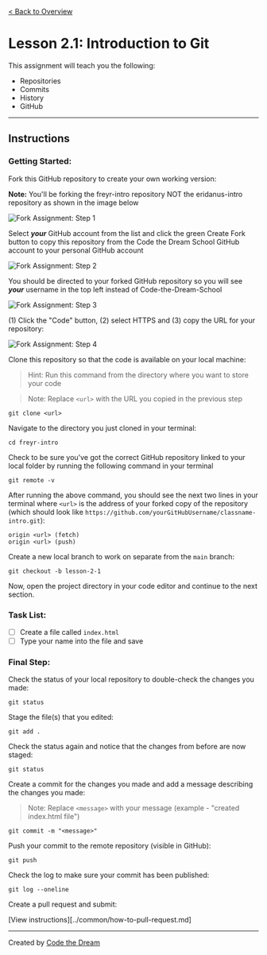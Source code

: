 [< Back to Overview](../../README.md)

# Lesson 2.1: Introduction to Git

This assignment will teach you the following:

- Repositories
- Commits
- History
- GitHub

---

## Instructions

### Getting Started:

Fork this GitHub repository to create your own working version:

**Note:** You'll be forking the freyr-intro repository NOT the eridanus-intro repository as shown in the image below

![Fork Assignment: Step 1](../assets/fork-assignment/fork-step-1.png)

Select **_your_** GitHub account from the list and click the green Create Fork button to copy this repository from the Code the Dream School GitHub account to your personal GitHub account

![Fork Assignment: Step 2](../assets/fork-assignment/fork-step-2.png)

You should be directed to your forked GitHub repository so you will see **_your_** username in the top left instead of Code-the-Dream-School

![Fork Assignment: Step 3](../assets/fork-assignment/fork-step-3.png)

(1) Click the "Code" button, (2) select HTTPS and (3) copy the URL for your repository:

![Fork Assignment: Step 4](../assets/fork-assignment/fork-step-4.png)

Clone this repository so that the code is available on your local machine:

> Hint: Run this command from the directory where you want to store your code

> Note: Replace `<url>` with the URL you copied in the previous step

    git clone <url>

Navigate to the directory you just cloned in your terminal:

    cd freyr-intro
    
Check to be sure you've got the correct GitHub repository linked to your local folder by running the following command in your terminal

    git remote -v

After running the above command, you should see the next two lines in your terminal where `<url>` is the address of your forked copy of the repository 
(which should look like `https://github.com/yourGitHubUsername/classname-intro.git`):

    origin <url> (fetch)
    origin <url> (push)

Create a new local branch to work on separate from the `main` branch:

    git checkout -b lesson-2-1

Now, open the project directory in your code editor and continue to the next section.

### Task List:

- [ ] Create a file called `index.html`
- [ ] Type your name into the file and save

### Final Step:

Check the status of your local repository to double-check the changes you made:

    git status

Stage the file(s) that you edited:

    git add .

Check the status again and notice that the changes from before are now staged:

    git status

Create a commit for the changes you made and add a message describing the changes you made:

> Note: Replace `<message>` with your message (example - "created index.html file")

    git commit -m "<message>"

Push your commit to the remote repository (visible in GitHub):

    git push

Check the log to make sure your commit has been published:

    git log --oneline

Create a pull request and submit:

[View instructions][../common/how-to-pull-request.md]

---

Created by [Code the Dream](https://www.codethedream.org)


